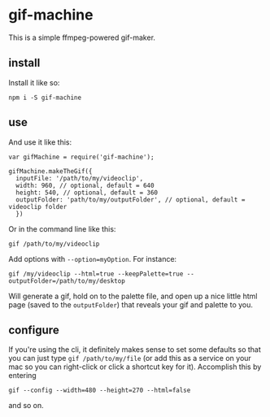 # gif-machine
This is a simple ffmpeg-powered gif-maker.  

## install
Install it like so:
```
npm i -S gif-machine
```

## use
And use it like this:
```
var gifMachine = require('gif-machine');

gifMachine.makeTheGif({
  inputFile: '/path/to/my/videoclip',
  width: 960, // optional, default = 640
  height: 540, // optional, default = 360
  outputFolder: 'path/to/my/outputFolder', // optional, default = videoclip folder
  })
```
Or in the command line like this:
```
gif /path/to/my/videoclip
```
Add options with `--option=myOption`.  For instance:
```
gif /my/videoclip --html=true --keepPalette=true --outputFolder=/path/to/my/desktop
```
Will generate a gif, hold on to the palette file, and open up a nice little html page (saved to the `outputFolder`) that reveals your gif and palette to you.

## configure
If you're using the cli, it definitely makes sense to set some defaults so that you can just type `gif /path/to/my/file` (or add this as a service on your mac so you can right-click or click a shortcut key for it).  Accomplish this by entering
```
gif --config --width=480 --height=270 --html=false
```
and so on.
